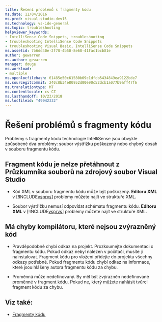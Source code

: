 ```yaml
---
title: Řešení problémů s fragmenty kódu
ms.date: 11/04/2016
ms.prod: visual-studio-dev15
ms.technology: vs-ide-general
ms.topic: troubleshooting
helpviewer_keywords:
- IntelliSense Code Snippets, troubleshooting
- troubleshooting IntelliSense Code Snippets
- troubleshooting Visual Basic, IntelliSense Code Snippets
ms.assetid: 7b6dd40e-2f78-4b50-8e68-41fac1bcb81e
author: gewarren
ms.author: gewarren
manager: douge
ms.workload:
- multiple
ms.openlocfilehash: 61485e50c61580b69c1dfcb5434849ea9122bde7
ms.sourcegitcommit: 240c8b34e80952d00e90c52dcb1a077b9aff47f6
ms.translationtype: MT
ms.contentlocale: cs-CZ
ms.lasthandoff: 10/23/2018
ms.locfileid: "49942332"
---
```

# <a name="troubleshoot-snippets"></a>Řešení problémů s fragmenty kódu

Problémy s fragmenty kódu technologie IntelliSense jsou obvykle způsobené dva problémy: soubor výstřižku poškozený nebo chybný obsah v souboru fragmentu kódu.

## <a name="the-snippet-cannot-be-dragged-from-file-explorer-to-a-visual-studio-source-file"></a>Fragment kódu je nelze přetáhnout z Průzkumníka souborů na zdrojový soubor Visual Studio

- Kód XML v souboru fragmentu kódu může být poškozený. **Editoru XML** v [!INCLUDE[vsprvs](../code-quality/includes/vsprvs_md.md)] problémy můžete najít ve struktuře XML.

- Soubor výstřižku nemusí odpovídat schématu fragmentu kódu. **Editoru XML** v [!INCLUDE[vsprvs](../code-quality/includes/vsprvs_md.md)] problémy můžete najít ve struktuře XML.

## <a name="the-code-has-compiler-errors-that-are-not-highlighted"></a>Má chyby kompilátoru, které nejsou zvýrazněný kód

-   Pravděpodobně chybí odkaz na projekt. Prozkoumejte dokumentaci o fragmentu kódu. Pokud odkaz nebyl nalezen v počítači, musíte ji nainstalovat. Fragment kódu pro vložení přidejte do projektu všechny odkazy potřebné. Pokud fragmentu kódu chybí odkaz na informace, které jsou hlášeny autora fragmentu kódu za chybu.

-   Proměnná může nedefinovaný. By měl být zvýrazněn nedefinované proměnné v fragment kódu. Pokud ne, který můžete nahlásit tvůrci fragment kódu za chybu.

## <a name="see-also"></a>Viz také:

- [Fragmenty kódu](../ide/code-snippets.md)
